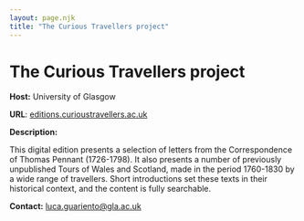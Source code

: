 ```yaml
---
layout: page.njk
title: "The Curious Travellers project"
---
```

# The Curious Travellers project
**Host:** University of Glasgow


**URL**: [editions.curioustravellers.ac.uk](http://editions.curioustravellers.ac.uk/)


**Description:**


This digital edition presents a selection of letters from the Correspondence of Thomas Pennant (1726-1798). It also presents a number of previously unpublished Tours of Wales and Scotland, made in the period 1760-1830 by a wide range of travellers. Short introductions set these texts in their historical context, and the content is fully searchable.


**Contact:** [luca.guariento@gla.ac.uk](mailto:luca.guariento@gla.ac.uk)


